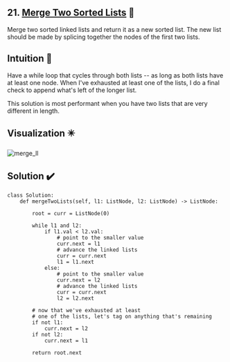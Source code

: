 ## 21. [Merge Two Sorted Lists](https://leetcode.com/problems/merge-two-sorted-lists/) :link:

Merge two sorted linked lists and return it as a new sorted list. The new list should be made by splicing together the nodes of the first two lists.

## Intuition :thought_balloon:

Have a while loop that cycles through both lists -- as long as both lists have at least one node. When I've exhausted at least one of the lists, I do a final check to append what's left of the longer list.

This solution is most performant when you have two lists that are very different in length.

## Visualization :eight_pointed_black_star:

![merge_ll](https://user-images.githubusercontent.com/55105941/93744543-a61f4e80-fc0f-11ea-9c63-3f39edeeea45.gif)

## Solution :heavy_check_mark:	

```python3
class Solution:
    def mergeTwoLists(self, l1: ListNode, l2: ListNode) -> ListNode:

        root = curr = ListNode(0)
        
        while l1 and l2:
            if l1.val < l2.val:
                # point to the smaller value
                curr.next = l1
                # advance the linked lists
                curr = curr.next
                l1 = l1.next
            else: 
                # point to the smaller value
                curr.next = l2
                # advance the linked lists
                curr = curr.next
                l2 = l2.next

        # now that we've exhausted at least 
        # one of the lists, let's tag on anything that's remaining
        if not l1:
            curr.next = l2
        if not l2:
            curr.next = l1

        return root.next
```

